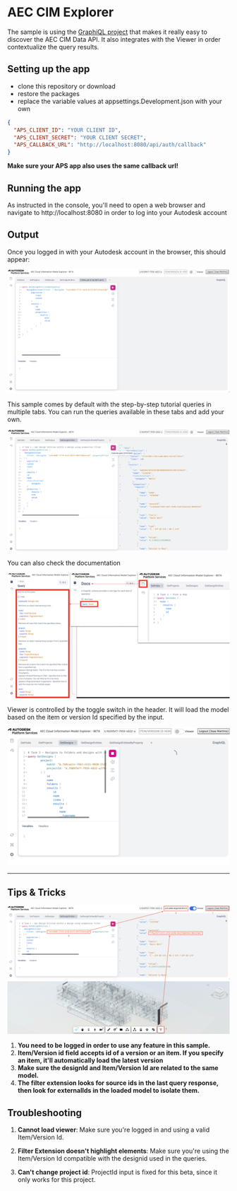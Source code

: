 # AEC CIM Explorer

The sample is using the [GraphiQL project](https://github.com/graphql/graphiql) that makes it really easy to discover the AEC CIM Data API.
It also integrates with the Viewer in order contextualize the query results.

## Setting up the app

- clone this repository or download
- restore the packages
- replace the variable values at appsettings.Development.json with your own

```json
{
  "APS_CLIENT_ID": "YOUR CLIENT ID",
  "APS_CLIENT_SECRET": "YOUR CLIENT SECRET",
  "APS_CALLBACK_URL": "http://localhost:8080/api/auth/callback"
}
```
**Make sure your APS app also uses the same callback url!**

## Running the app



As instructed in the console, you'll need to open a web browser and navigate to http://localhost:8080 in order to log into your Autodesk account

## Output

Once you logged in with your Autodesk account in the browser, this should appear:

![GraphiQL](./readme/GraphiQL.png)

This sample comes by default with the step-by-step tutorial queries in multiple tabs. You can run the queries available in these tabs and add your own.

![Queries](./readme/Queries.png)

You can also check the documentation

![Docs](./readme/Docs.png)

Viewer is controlled by the toggle switch in the header. It will load the model based on the item or version Id specified by the input.

![workflow](./readme/workflow.gif)

---

## Tips & Tricks

![Tips](./readme/Tips.png)

1. **You need to be logged in order to use any feature in this sample.**
2. **Item/Version id field accepts id of a version or an item. If you specify an item, it'll automatically load the latest version**
3. **Make sure the designId and Item/Version Id are related to the same model.**
4. **The filter extension looks for source ids in the last query response, then look for externalIds in the loaded model to isolate them.**

## Troubleshooting

1. **Cannot load viewer**: Make sure you're logged in and using a valid Item/Version Id.

2. **Filter Extension doesn't highlight elements**: Make sure you're using the Item/Version Id compatible with the designid used in the queries.

3. **Can't change project id**: ProjectId input is fixed for this beta, since it only works for this project.

